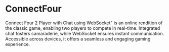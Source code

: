 # ConnectFour
Connect Four 2 Player with Chat using WebSocket" is an online rendition of the classic game, enabling two players to compete in real-time. Integrated chat fosters camaraderie, while WebSocket ensures instant communication. Accessible across devices, it offers a seamless and engaging gaming experience.
